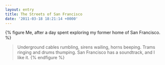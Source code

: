 ```yaml
---
layout: entry
title: The Streets of San Francisco
date: '2011-03-18 18:21:14 +0000'
---
```

{% figure Me, after a day spent exploring my former home of San Francisco. %}
> Underground cables rumbling, sirens wailing, horns beeping. Trams ringing and drums thumping. San Francisco has a soundtrack, and I like it.
{% endfigure %}